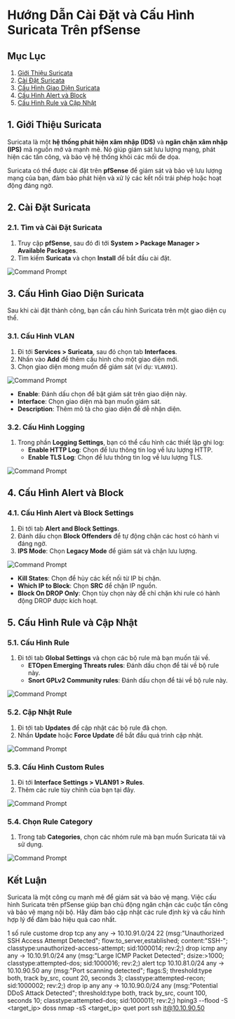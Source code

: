 # Hướng Dẫn Cài Đặt và Cấu Hình Suricata Trên pfSense

## Mục Lục
1. [Giới Thiệu Suricata](#giới-thiệu-suricata)
2. [Cài Đặt Suricata](#cài-đặt-suricata)
3. [Cấu Hình Giao Diện Suricata](#cấu-hình-giao-diện-suricata)
4. [Cấu Hình Alert và Block](#cấu-hình-alert-và-block)
5. [Cấu Hình Rule và Cập Nhật](#cấu-hình-rule-và-cập-nhật)

## 1. Giới Thiệu Suricata
Suricata là một **hệ thống phát hiện xâm nhập (IDS)** và **ngăn chặn xâm nhập (IPS)** mã nguồn mở và mạnh mẽ. Nó giúp giám sát lưu lượng mạng, phát hiện các tấn công, và bảo vệ hệ thống khỏi các mối đe dọa.

Suricata có thể được cài đặt trên **pfSense** để giám sát và bảo vệ lưu lượng mạng của bạn, đảm bảo phát hiện và xử lý các kết nối trái phép hoặc hoạt động đáng ngờ.

## 2. Cài Đặt Suricata
### 2.1. Tìm và Cài Đặt Suricata
1. Truy cập **pfSense**, sau đó đi tới **System > Package Manager > Available Packages**.
2. Tìm kiếm **Suricata** và chọn **Install** để bắt đầu cài đặt.

![Command Prompt](https://github.com/cuongnvvietis/NhanHoa/blob/main/Docs/Picture/Pfsense01/Screenshot_14.png)

## 3. Cấu Hình Giao Diện Suricata
Sau khi cài đặt thành công, bạn cần cấu hình Suricata trên một giao diện cụ thể.

### 3.1. Cấu Hình VLAN
1. Đi tới **Services > Suricata**, sau đó chọn tab **Interfaces**.
2. Nhấn vào **Add** để thêm cấu hình cho một giao diện mới.
3. Chọn giao diện mong muốn để giám sát (ví dụ: `VLAN91`).

![Command Prompt](https://github.com/cuongnvvietis/NhanHoa/blob/main/Docs/Picture/Pfsense01/Screenshot_14.png)

- **Enable**: Đánh dấu chọn để bật giám sát trên giao diện này.
- **Interface**: Chọn giao diện mà bạn muốn giám sát.
- **Description**: Thêm mô tả cho giao diện để dễ nhận diện.

### 3.2. Cấu Hình Logging
1. Trong phần **Logging Settings**, bạn có thể cấu hình các thiết lập ghi log:
   - **Enable HTTP Log**: Chọn để lưu thông tin log về lưu lượng HTTP.
   - **Enable TLS Log**: Chọn để lưu thông tin log về lưu lượng TLS.

![Command Prompt](https://github.com/cuongnvvietis/NhanHoa/blob/main/Docs/Picture/Pfsense01/Screenshot_15.png)

## 4. Cấu Hình Alert và Block
### 4.1. Cấu Hình Alert và Block Settings
1. Đi tới tab **Alert and Block Settings**.
2. Đánh dấu chọn **Block Offenders** để tự động chặn các host có hành vi đáng ngờ.
3. **IPS Mode**: Chọn **Legacy Mode** để giám sát và chặn lưu lượng.

![Command Prompt](https://github.com/cuongnvvietis/NhanHoa/blob/main/Docs/Picture/Pfsense01/Screenshot_16.png)

- **Kill States**: Chọn để hủy các kết nối từ IP bị chặn.
- **Which IP to Block**: Chọn **SRC** để chặn IP nguồn.
- **Block On DROP Only**: Chọn tùy chọn này để chỉ chặn khi rule có hành động DROP được kích hoạt.

## 5. Cấu Hình Rule và Cập Nhật
### 5.1. Cấu Hình Rule
1. Đi tới tab **Global Settings** và chọn các bộ rule mà bạn muốn tải về.
   - **ETOpen Emerging Threats rules**: Đánh dấu chọn để tải về bộ rule này.
   - **Snort GPLv2 Community rules**: Đánh dấu chọn để tải về bộ rule này.

![Command Prompt](https://github.com/cuongnvvietis/NhanHoa/blob/main/Docs/Picture/Pfsense01/Screenshot_17.png)

### 5.2. Cập Nhật Rule
1. Đi tới tab **Updates** để cập nhật các bộ rule đã chọn.
2. Nhấn **Update** hoặc **Force Update** để bắt đầu quá trình cập nhật.

![Command Prompt](https://github.com/cuongnvvietis/NhanHoa/blob/main/Docs/Picture/Pfsense01/Screenshot_20.png)

### 5.3. Cấu Hình Custom Rules
1. Đi tới **Interface Settings > VLAN91 > Rules**.
2. Thêm các rule tùy chỉnh của bạn tại đây.

![Command Prompt](https://github.com/cuongnvvietis/NhanHoa/blob/main/Docs/Picture/Pfsense01/Screenshot_21.png)

### 5.4. Chọn Rule Category
1. Trong tab **Categories**, chọn các nhóm rule mà bạn muốn Suricata tải và sử dụng.

![Command Prompt](https://github.com/cuongnvvietis/NhanHoa/blob/main/Docs/Picture/Pfsense01/Screenshot_22.png)

## Kết Luận
Suricata là một công cụ mạnh mẽ để giám sát và bảo vệ mạng. Việc cấu hình Suricata trên pfSense giúp bạn chủ động ngăn chặn các cuộc tấn công và bảo vệ mạng nội bộ. Hãy đảm bảo cập nhật các rule định kỳ và cấu hình hợp lý để đảm bảo hiệu quả cao nhất.

1 số rule custome
    drop tcp any any -> 10.10.91.0/24 22 (msg:"Unauthorized SSH Access Attempt Detected"; flow:to_server,established; content:"SSH-"; classtype:unauthorized-access-attempt; sid:1000014; rev:2;)
    drop icmp any any -> 10.10.91.0/24 any (msg:"Large ICMP Packet Detected"; dsize:>1000; classtype:attempted-dos; sid:1000016; rev:2;)
    alert tcp 10.10.81.0/24 any -> 10.10.90.50 any (msg:"Port scanning detected"; flags:S; threshold:type both, track by_src, count 20, seconds 3; classtype:attempted-recon; sid:1000002; rev:2;)
    drop ip any any -> 10.10.90.0/24 any (msg:"Potential DDoS Attack Detected"; threshold:type both, track by_src, count 100, seconds 10; classtype:attempted-dos; sid:1000011; rev:2;)
    hping3 --flood -S <target_ip> doss
    nmap -sS <target_ip> quet port
    ssh it@10.10.90.50
